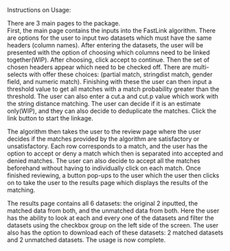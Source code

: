 Instructions on Usage:

There are 3 main pages to the package. <br>
First, the main page contains the inputs into the FastLink algorithm. There are options for the user to input two datasets which must have the same headers (column names).
After entering the datasets, the user will be presented with the option of choosing which columns need to be linked together(WIP). After choosing, click accept to continue. Then the set of chosen headers appear 
which need to be checked off. There are multi-selects with offer these choices: (partial match, stringdist match, gender field, and numeric match). Finishing with these the user can then input a threshold value 
to get all matches with a match probability greater than the threshold. The user can also enter a cut.a and cut.p value which work with the string distance matching. The user can decide if it is an estimate 
only(WIP), and they can also decide to deduplicate the matches. Click the link button to start the linkage.

The algorithm then takes the user to the review page where the user decides if the matches provided by the algorithm are satisfactory or unsatisfactory. Each row corresponds to a match, and the user has the 
option to accept or deny a match which then is separated into accepted and denied matches. The user can also decide to accept all the matches beforehand without having to individually click on each match. Once 
finished reviewing, a button pop-ups to the user which the user then clicks on to take the user to the results page which displays the results of the matching.

The results page contains all 6 datasets: the original 2 inputted, the matched data from both, and the unmatched data from both. Here the user has the ability to look at each and every one of the datasets and 
filter the datasets using the checkbox group on the left side of the screen. The user also has the option to download each of these datasets: 2 matched datasets and 2 unmatched datasets. The usage is now complete.
